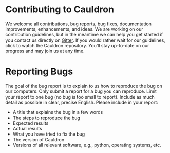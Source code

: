 # Contributing to Cauldron 
We welcome all contributions, bug reports, bug fixes, documentation improvements, enhancements, and ideas. We are working on our contribution guidelines, but in the meantime we can help you get started if you contact us directly on [Gitter](https://gitter.im/cauldron-notebook/Lobby). If you would rather wait for our guidelines, click to watch the Cauldron repository. You’ll stay up-to-date on our progress and may join us at any time.

# Reporting Bugs
The goal of the bug report is to explain to us how to reproduce the bug on our computers. Only submit a report for a bug you can reproduce. Limit your report to one bug (no bug is too small to report). Include as much detail as possible in clear, precise English.  Please include in your report:
* A title that explains the bug  in a few words
* The steps to reproduce the bug
* Expected results
* Actual results
* What you have tried to fix the bug
* The version of Cauldron
* Versions of all relevant software, e.g., python, operating systems, etc.

